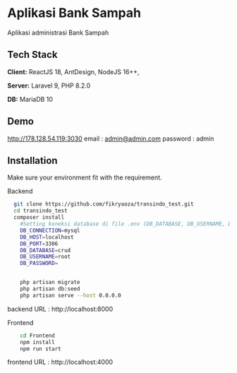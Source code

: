 # Aplikasi Bank Sampah

Aplikasi administrasi Bank Sampah

## Tech Stack

**Client:** ReactJS 18, AntDesign, NodeJS 16++,

**Server:** Laravel 9, PHP 8.2.0

**DB:** MariaDB 10

## Demo

http://178.128.54.119:3030
email : admin@admin.com
password : admin

## Installation

Make sure your environment fit with the requirement.

Backend

```bash
  git clone https://github.com/fikryaoza/transindo_test.git
  cd transindo_test
  composer install
    #Setting koneksi database di file .env (DB_DATABASE, DB_USERNAME, DB_PASSWORD).
    DB_CONNECTION=mysql
    DB_HOST=localhost
    DB_PORT=3306
    DB_DATABASE=crud
    DB_USERNAME=root
    DB_PASSWORD=


    php artisan migrate
    php artisan db:seed
    php artisan serve --host 0.0.0.0
```

backend URL : http://localhost:8000

Frontend

```bash
    cd Frontend
    npm install
    npm run start
```

frontend URL : http://localhost:4000

